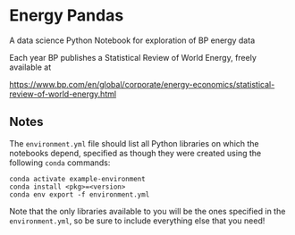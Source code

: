 # Energy Pandas
A data science Python Notebook for exploration of BP energy data

Each year BP publishes a Statistical Review of World Energy, freely available at

https://www.bp.com/en/global/corporate/energy-economics/statistical-review-of-world-energy.html

## Notes
The `environment.yml` file should list all Python libraries on which the notebooks
depend, specified as though they were created using the following `conda` commands:

```
conda activate example-environment
conda install <pkg>=<version>
conda env export -f environment.yml
```

Note that the only libraries available to you will be the ones specified in
the `environment.yml`, so be sure to include everything else that you need!

